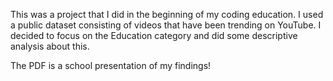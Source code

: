 This was a project that I did in the beginning of my coding education. I used a public dataset consisting of videos that have been trending on YouTube.
I decided to focus on the Education category and did some descriptive analysis about this. 

The PDF is a school presentation of my findings!
